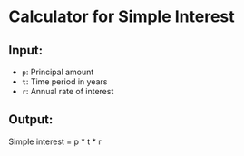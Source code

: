 # Calculator for Simple Interest

## Input:

- `p`: Principal amount
- `t`: Time period in years
- `r`: Annual rate of interest

## Output:

Simple interest = p * t * r

